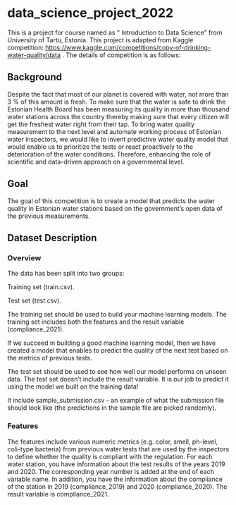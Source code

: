 # data_science_project_2022
This is a project for course named as " Introduction to Data Science" from University of Tartu, Estonia. This project is adapted from Kaggle competition: https://www.kaggle.com/competitions/copy-of-drinking-water-quality/data . The details of competition is as follows:

## Background
Despite the fact that most of our planet is covered with water, not more than 3 % of this amount is fresh. To make sure that the water is safe to drink the Estonian Health Board has been measuring its quality in more than thousand water stations across the country thereby making sure that every citizen will get the freshest water right from their tap.
To bring water quality measurement to the next level and automate working process of Estonian water inspectors, we would like to invent predictive water quality model that would enable us to prioritize the tests or react proactively to the deterioration of the water conditions. Therefore, enhancing the role of scientific and data-driven approach on a governmental level.

## Goal
The goal of this competition is to create a model that predicts the water quality in Estonian water stations based on the government’s open data of the previous measurements.

## Dataset Description
### Overview
The data has been split into two groups:

Training set (train.csv).

Test set (test.csv).

The training set should be used to build your machine learning models. The training set includes both the features and the result variable (compliance_2021).

If we succeed in building a good machine learning model, then we have created a model that enables to predict the quality of the next test based on the metrics of previous tests.

The test set should be used to see how well our model performs on unseen data. The test set doesn’t include the result variable. It is our job to predict it using the model we built on the training data!

It include sample_submission.csv - an example of what the submission file should look like (the predictions in the sample file are picked randomly).

### Features
The features include various numeric metrics (e.g. color, smell, ph-level, coli-type bacteria) from previous water tests that are used by the inspectors to define whether the quality is compliant with the regulation. For each water station, you have information about the test results of the years 2019 and 2020. The corresponding year number is added at the end of each variable name. In addition, you have the information about the compliance of the station in 2019 (compliance_2019) and 2020 (compliance_2020). The result variable is compliance_2021.
